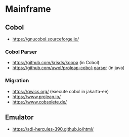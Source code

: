 # Mainframe

## Cobol

* https://gnucobol.sourceforge.io/

### Cobol Parser

* https://github.com/krisds/koopa (in Cobol)
* https://github.com/uwol/proleap-cobol-parser (in java)

### Migration

* https://qwics.org/ (execute cobol in jakarta-ee)
* https://www.proleap.io/
* https://www.cobsolete.de/

## Emulator

* https://sdl-hercules-390.github.io/html/
